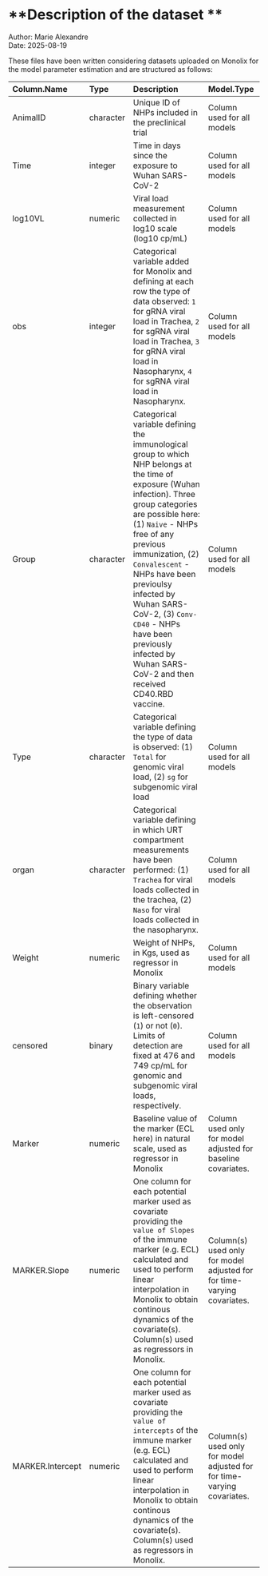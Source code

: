 
# **Description of the dataset **

Author: Marie Alexandre  
Date: 2025-08-19

These files have been written considering datasets uploaded on Monolix
for the model parameter estimation and are structured as follows:

| Column.Name | Type | Description | Model.Type |
|:---|:---|:---|:---|
| AnimalID | character | Unique ID of NHPs included in the preclinical trial | Column used for all models |
| Time | integer | Time in days since the exposure to Wuhan SARS-CoV-2 | Column used for all models |
| log10VL | numeric | Viral load measurement collected in log10 scale (log10 cp/mL) | Column used for all models |
| obs | integer | Categorical variable added for Monolix and defining at each row the type of data observed: `1` for gRNA viral load in Trachea, `2` for sgRNA viral load in Trachea, `3` for gRNA viral load in Nasopharynx, `4` for sgRNA viral load in Nasopharynx. | Column used for all models |
| Group | character | Categorical variable defining the immunological group to which NHP belongs at the time of exposure (Wuhan infection). Three group categories are possible here: (1) `Naive` - NHPs free of any previous immunization, (2) `Convalescent` - NHPs have been previoulsy infected by Wuhan SARS-CoV-2, (3) `Conv-CD40` - NHPs have been previously infected by Wuhan SARS-CoV-2 and then received CD40.RBD vaccine. | Column used for all models |
| Type | character | Categorical variable defining the type of data is observed: (1) `Total` for genomic viral load, (2) `sg` for subgenomic viral load | Column used for all models |
| organ | character | Categorical variable defining in which URT compartment measurements have been performed: (1) `Trachea` for viral loads collected in the trachea, (2) `Naso` for viral loads collected in the nasopharynx. | Column used for all models |
| Weight | numeric | Weight of NHPs, in Kgs, used as regressor in Monolix | Column used for all models |
| censored | binary | Binary variable defining whether the observation is left-censored (`1`) or not (`0`). Limits of detection are fixed at 476 and 749 cp/mL for genomic and subgenomic viral loads, respectively. | Column used for all models |
| Marker | numeric | Baseline value of the marker (ECL here) in natural scale, used as regressor in Monolix | Column used only for model adjusted for baseline covariates. |
| MARKER.Slope | numeric | One column for each potential marker used as covariate providing the `value of Slopes` of the immune marker (e.g. ECL) calculated and used to perform linear interpolation in Monolix to obtain continous dynamics of the covariate(s). Column(s) used as regressors in Monolix. | Column(s) used only for model adjusted for for time-varying covariates. |
| MARKER.Intercept | numeric | One column for each potential marker used as covariate providing the `value of intercepts` of the immune marker (e.g. ECL) calculated and used to perform linear interpolation in Monolix to obtain continous dynamics of the covariate(s). Column(s) used as regressors in Monolix. | Column(s) used only for model adjusted for for time-varying covariates. |
